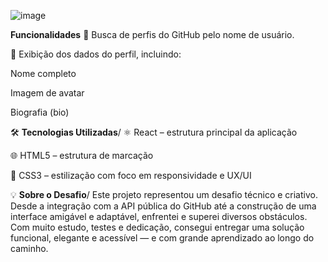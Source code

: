 ![image](https://github.com/user-attachments/assets/3be72c97-e789-47da-abfb-4b36a07a4583)

**Funcionalidades**
🔎 Busca de perfis do GitHub pelo nome de usuário.

👤 Exibição dos dados do perfil, incluindo:

Nome completo

Imagem de avatar

Biografia (bio)

🛠️ **Tecnologias Utilizadas**/
⚛️ React – estrutura principal da aplicação

🌐 HTML5 – estrutura de marcação

🎨 CSS3 – estilização com foco em responsividade e UX/UI

💡 **Sobre o Desafio**/
Este projeto representou um desafio técnico e criativo. Desde a integração com a API pública do GitHub até a construção de uma interface amigável e adaptável, enfrentei e superei diversos obstáculos. Com muito estudo, testes e dedicação, consegui entregar uma solução funcional, elegante e acessível — e com grande aprendizado ao longo do caminho.
